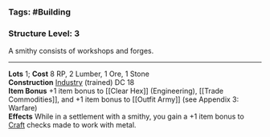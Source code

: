 ### Tags: #Building 
### Structure Level: 3

A smithy consists of workshops and forges.

---

**Lots** 1; **Cost** 8 RP, 2 Lumber, 1 Ore, 1 Stone  
**Construction** [Industry](https://2e.aonprd.com/Skills.aspx?ID=25) (trained) DC 18  
**Item Bonus** +1 item bonus to [[Clear Hex]] (Engineering), [[Trade Commodities]], and +1 item bonus to [[Outfit Army]] (see Appendix 3: Warfare)  
**Effects** While in a settlement with a smithy, you gain a +1 item bonus to [Craft](https://2e.aonprd.com/Actions.aspx?ID=43) checks made to work with metal.